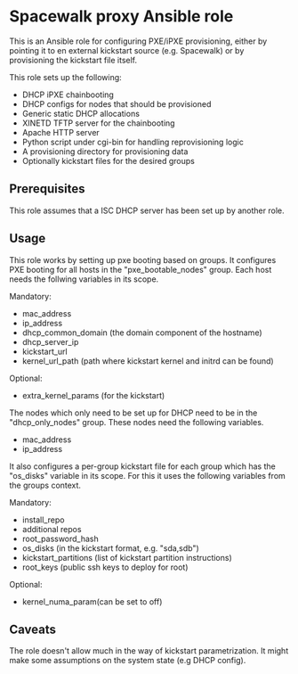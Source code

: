 Spacewalk proxy  Ansible role
=============================

This is an Ansible role for configuring PXE/iPXE provisioning, either by
pointing it to en external kickstart source (e.g. Spacewalk) or by provisioning
the kickstart file itself.

This role sets up the following:
 - DHCP iPXE chainbooting
  - DHCP configs for nodes that should be provisioned
  - Generic static DHCP allocations
 - XINETD TFTP server for the chainbooting
 - Apache HTTP server
  - Python script under cgi-bin for handling reprovisioning logic
  - A provisioning directory for provisioning data
  - Optionally kickstart files for the desired groups

Prerequisites
-------------

This role assumes that a ISC DHCP server has been set up by another role.

Usage
-----

This role works by setting up pxe booting based on groups. It configures PXE
booting for all hosts in the "pxe_bootable_nodes" group. Each host needs the
follwing variables in its scope.

Mandatory:
 - mac_address
 - ip_address
 - dhcp_common_domain  (the domain component of the hostname)
 - dhcp_server_ip
 - kickstart_url
 - kernel_url_path (path where kickstart kernel and initrd can be found)

Optional:
 - extra_kernel_params (for the kickstart)

The nodes which only need to be set up for DHCP need to be in the
"dhcp_only_nodes" group. These nodes need the following variables.
 - mac_address
 - ip_address

It also configures a per-group kickstart file for each group which has the
"os_disks" variable in its scope. For this it uses the following variables from
the groups context.

Mandatory:
 - install_repo
 - additional repos
 - root_password_hash
 - os_disks (in the kickstart format, e.g. "sda,sdb")
 - kickstart_partitions (list of kickstart partition instructions)
 - root_keys (public ssh keys to deploy for root)

Optional:
 - kernel_numa_param(can be set to off)


Caveats
-------

The role doesn't allow much in the way of kickstart parametrization. It might
make some assumptions on the system state (e.g DHCP config).

